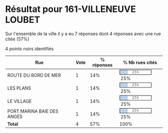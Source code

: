 # Résultat pour 161-VILLENEUVE LOUBET

Sur l'ensemble de la ville il y a eu 7 réponses dont 4 réponses avec une rue citée (57%)

4 points noirs identifiés

| Rue | Vote | % réponses | % Nb rues cités|
|-----|------|------------|----------------|
| ROUTE DU BORD DE MER | 1 | 14% | <img src="../../img/bar_25.gif" />&nbsp;25%|
| LES PLANS | 1 | 14% | <img src="../../img/bar_25.gif" />&nbsp;25%|
| LE VILLAGE | 1 | 14% | <img src="../../img/bar_25.gif" />&nbsp;25%|
| PORT MARINA BAIE DES ANGES | 1 | 14% | <img src="../../img/bar_25.gif" />&nbsp;25%|
| **Total** | 4 | 57% | 100%|
